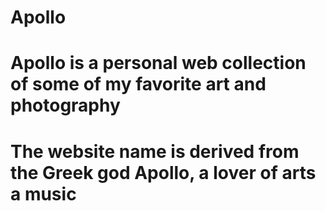 # Apollo
# Apollo is a personal web collection of some of my favorite art and photography
# The website name is derived from the Greek god Apollo, a lover of arts a music
